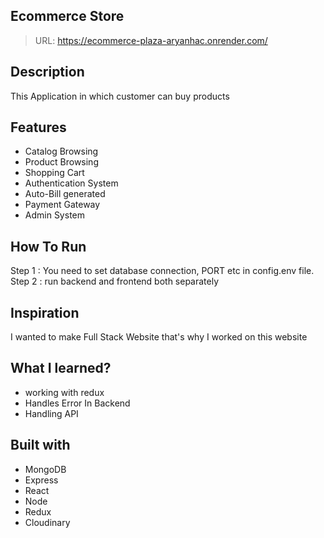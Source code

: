 ## Ecommerce Store
> URL: https://ecommerce-plaza-aryanhac.onrender.com/

## Description
This Application in which customer can buy products

## Features
* Catalog Browsing
* Product Browsing
* Shopping Cart
* Authentication System
* Auto-Bill generated
* Payment Gateway
* Admin System

## How To Run
Step 1 : You need to set database connection, PORT etc in config.env file.  
Step 2 : run backend and frontend both separately

## Inspiration
I wanted to make Full Stack Website that's why I worked on this website 

## What I learned? 
* working with redux
* Handles Error In Backend
* Handling  API

## Built with
* MongoDB
* Express
* React
* Node
* Redux
* Cloudinary

